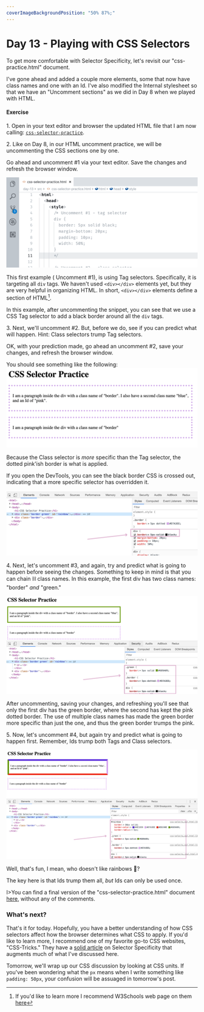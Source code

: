 ```yaml
---
coverImageBackgroundPosition: "50% 87%;"
---
```


# Day 13 - Playing with CSS Selectors

To get more comfortable with Selector Specificity, let's revisit our "css-practice.html" document.  

I've gone ahead and added a couple more elements, some that now have class names and one with an Id.  I've also modified the Internal stylesheet so that we have an "Uncomment sections" as we did in Day 8 when we played with HTML.

#### Exercise

1\. Open in your text editor and browser the updated HTML file that I am now calling: [`css-selector-practice`](src/css-selector-practice). 

2\. Like on Day 8, in our HTML uncomment practice, we will be uncommenting the CSS sections one by one.

Go ahead and uncomment #1 via your text editor.  Save the changes and refresh the browser window.

![](public/assets/uncomment-1.gif)

This first example ( Uncomment #1), is using Tag selectors.  Specifically, it is targeting all `div` tags.  We haven't used `<div></div>` elements yet, but they are very helpful in organizing HTML. In short, `<div></div>` elements define a section of HTML[^div].

In this example, after uncommenting the snippet, you can see that we use a CSS Tag selector to add a black border around all the `div` tags.

3\. Next, we'll uncomment #2.  But, before we do, see if you can predict what will happen. Hint: Class selectors trump Tag selectors.

OK, with your prediction made, go ahead an uncomment #2, save your changes, and refresh the browser window.

You should see something like the following:
![](public/assets/uncomment-2.png)

Because the Class selector is _more_ specific than the Tag selector, the dotted pink'ish border is what is applied.

If you open the DevTools, you can see the black border CSS is crossed out, indicating that a more specific selector has overridden it.

![](public/assets/uncomment-2-devtools.png)

4\. Next, let's uncomment #3, and again, try and predict what is going to happen before seeing the changes.  Something to keep in mind is that you can chain ⛓ class names.  In this example, the first div has two class names: "border" _and_ "green."

![](public/assets/uncomment-3.png)

After uncommenting, saving your changes, and refreshing you'll see that only the first div has the green border, where the second has kept the pink dotted border. The use of multiple class names has made the green border more specific than just the one, and thus the green border trumps the pink.

5\. Now, let's uncomment #4, but again try and predict what is going to happen first.  Remember, Ids trump both Tags and Class selectors.

![](public/assets/uncomment-4.png)

Well, that's fun, I mean, who doesn't like rainbows 🌈?

The key here is that Ids trump them all, _but_ Ids can only be used once.

I>You can find a final version of the "css-selector-practice.html" document [here](src/css-selector-practice-final), without any of the comments.

### What's next?

That's it for today.  Hopefully, you have a better understanding of how CSS selectors affect how the browser determines what CSS to apply.  If you'd like to learn more, I recommend one of my favorite go-to CSS websites, "CSS-Tricks."  They have a [solid article](https://css-tricks.com/multiple-class-id-selectors/) on Selector Specificity that augments much of what I've discussed here.

Tomorrow, we'll wrap up our CSS discussion by looking at CSS units.  If you've been wondering what the `px` means when I write something like `padding: 50px`, your confusion will be assuaged in tomorrow's post.

[^div]: If you'd like to learn more I recommend W3Schools web page on them [here](https://www.w3schools.com/tags/tag_div.asp)